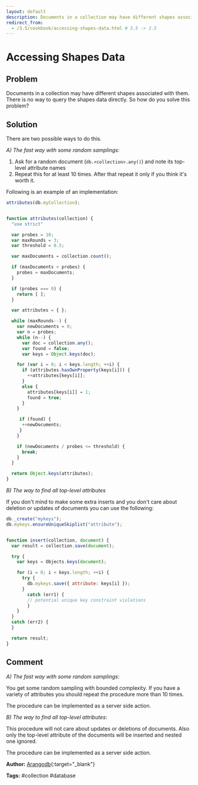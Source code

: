 ```yaml
---
layout: default
description: Documents in a collection may have different shapes associated with them
redirect_from:
  - /3.5/cookbook/accessing-shapes-data.html # 3.5 -> 3.5
---
```

# Accessing Shapes Data

## Problem
Documents in a collection may have different shapes associated with them. There is no way to query the shapes data directly. So how do you solve this problem?

## Solution
There are two possible ways to do this. 

*A) The fast way with some random samplings:*

1. Ask for a random document (`db.<collection>.any()`) and note its top-level attribute names
2. Repeat this for at least 10 times. After that repeat it only if you think it's worth it. 

Following is an example of an implementation:

```js
attributes(db.myCollection);


function attributes(collection) {
  "use strict"

  var probes = 10;
  var maxRounds = 3;
  var threshold = 0.5;

  var maxDocuments = collection.count();

  if (maxDocuments < probes) {
    probes = maxDocuments;
  }

  if (probes === 0) {
    return [ ];
  }

  var attributes = { };

  while (maxRounds--) {
    var newDocuments = 0;
    var n = probes;
    while (n--) {
      var doc = collection.any();
      var found = false;
      var keys = Object.keys(doc);

    for (var i = 0; i < keys.length; ++i) {
      if (attributes.hasOwnProperty(keys[i])) {
        ++attributes[keys[i]];
      }
      else {
        attributes[keys[i]] = 1;
        found = true;
      }
    }

     if (found) {
      ++newDocuments;
     }
    }

    if (newDocuments / probes <= threshold) {
      break;
    }
  }

  return Object.keys(attributes); 
} 
```

*B) The way to find all top-level attributes*

If you don't mind to make some extra inserts and you don't care about deletion or updates of documents you can use the following:

```js
db._create("mykeys");
db.mykeys.ensureUniqueSkiplist("attribute");


function insert(collection, document) {
  var result = collection.save(document);

  try { 
    var keys = Objects.keys(document);

    for (i = 0; i < keys.length; ++i) {
      try {
        db.mykeys.save({ attribute: keys[i] });
      } 
        catch (err1) {
        // potential unique key constraint violations
        }
    } 
  }
  catch (err2) {
  }

  return result;
}
```

## Comment

*A) The fast way with some random samplings:*

You get some random sampling with bounded complexity. 
If you have a variety of attributes you should repeat the procedure more than 10 times.

The procedure can be implemented as a server side action. 

*B) The way to find all top-level attributes*:

This procedure will not care about updates or deletions of documents.
Also only the top-level attribute of the documents will be inserted and nested one ignored. 

The procedure can be implemented as a server side action. 

**Author:** [Arangodb](https://github.com/arangodb){:target="_blank"}

**Tags:** #collection #database